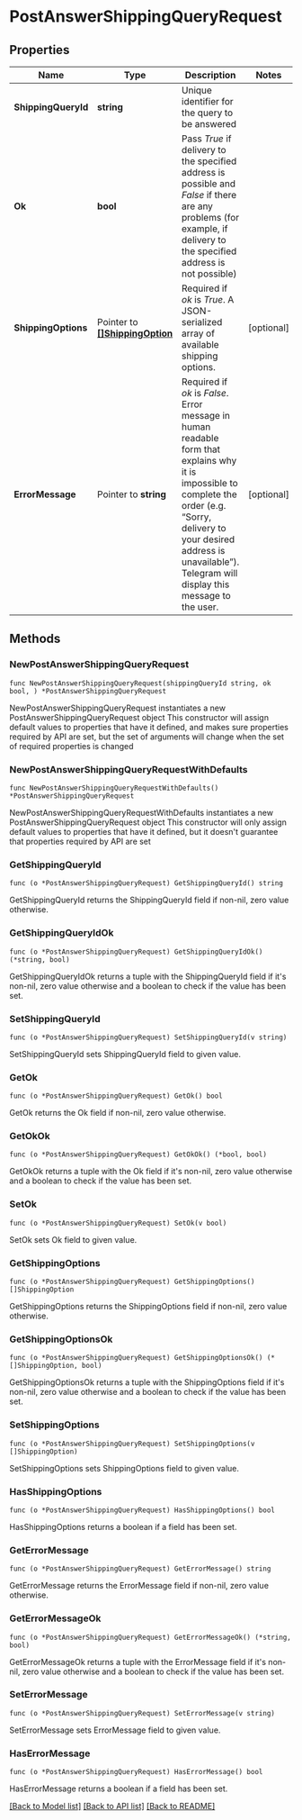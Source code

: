 # PostAnswerShippingQueryRequest

## Properties

Name | Type | Description | Notes
------------ | ------------- | ------------- | -------------
**ShippingQueryId** | **string** | Unique identifier for the query to be answered | 
**Ok** | **bool** | Pass *True* if delivery to the specified address is possible and *False* if there are any problems (for example, if delivery to the specified address is not possible) | 
**ShippingOptions** | Pointer to [**[]ShippingOption**](ShippingOption.md) | Required if *ok* is *True*. A JSON-serialized array of available shipping options. | [optional] 
**ErrorMessage** | Pointer to **string** | Required if *ok* is *False*. Error message in human readable form that explains why it is impossible to complete the order (e.g. “Sorry, delivery to your desired address is unavailable”). Telegram will display this message to the user. | [optional] 

## Methods

### NewPostAnswerShippingQueryRequest

`func NewPostAnswerShippingQueryRequest(shippingQueryId string, ok bool, ) *PostAnswerShippingQueryRequest`

NewPostAnswerShippingQueryRequest instantiates a new PostAnswerShippingQueryRequest object
This constructor will assign default values to properties that have it defined,
and makes sure properties required by API are set, but the set of arguments
will change when the set of required properties is changed

### NewPostAnswerShippingQueryRequestWithDefaults

`func NewPostAnswerShippingQueryRequestWithDefaults() *PostAnswerShippingQueryRequest`

NewPostAnswerShippingQueryRequestWithDefaults instantiates a new PostAnswerShippingQueryRequest object
This constructor will only assign default values to properties that have it defined,
but it doesn't guarantee that properties required by API are set

### GetShippingQueryId

`func (o *PostAnswerShippingQueryRequest) GetShippingQueryId() string`

GetShippingQueryId returns the ShippingQueryId field if non-nil, zero value otherwise.

### GetShippingQueryIdOk

`func (o *PostAnswerShippingQueryRequest) GetShippingQueryIdOk() (*string, bool)`

GetShippingQueryIdOk returns a tuple with the ShippingQueryId field if it's non-nil, zero value otherwise
and a boolean to check if the value has been set.

### SetShippingQueryId

`func (o *PostAnswerShippingQueryRequest) SetShippingQueryId(v string)`

SetShippingQueryId sets ShippingQueryId field to given value.


### GetOk

`func (o *PostAnswerShippingQueryRequest) GetOk() bool`

GetOk returns the Ok field if non-nil, zero value otherwise.

### GetOkOk

`func (o *PostAnswerShippingQueryRequest) GetOkOk() (*bool, bool)`

GetOkOk returns a tuple with the Ok field if it's non-nil, zero value otherwise
and a boolean to check if the value has been set.

### SetOk

`func (o *PostAnswerShippingQueryRequest) SetOk(v bool)`

SetOk sets Ok field to given value.


### GetShippingOptions

`func (o *PostAnswerShippingQueryRequest) GetShippingOptions() []ShippingOption`

GetShippingOptions returns the ShippingOptions field if non-nil, zero value otherwise.

### GetShippingOptionsOk

`func (o *PostAnswerShippingQueryRequest) GetShippingOptionsOk() (*[]ShippingOption, bool)`

GetShippingOptionsOk returns a tuple with the ShippingOptions field if it's non-nil, zero value otherwise
and a boolean to check if the value has been set.

### SetShippingOptions

`func (o *PostAnswerShippingQueryRequest) SetShippingOptions(v []ShippingOption)`

SetShippingOptions sets ShippingOptions field to given value.

### HasShippingOptions

`func (o *PostAnswerShippingQueryRequest) HasShippingOptions() bool`

HasShippingOptions returns a boolean if a field has been set.

### GetErrorMessage

`func (o *PostAnswerShippingQueryRequest) GetErrorMessage() string`

GetErrorMessage returns the ErrorMessage field if non-nil, zero value otherwise.

### GetErrorMessageOk

`func (o *PostAnswerShippingQueryRequest) GetErrorMessageOk() (*string, bool)`

GetErrorMessageOk returns a tuple with the ErrorMessage field if it's non-nil, zero value otherwise
and a boolean to check if the value has been set.

### SetErrorMessage

`func (o *PostAnswerShippingQueryRequest) SetErrorMessage(v string)`

SetErrorMessage sets ErrorMessage field to given value.

### HasErrorMessage

`func (o *PostAnswerShippingQueryRequest) HasErrorMessage() bool`

HasErrorMessage returns a boolean if a field has been set.


[[Back to Model list]](../README.md#documentation-for-models) [[Back to API list]](../README.md#documentation-for-api-endpoints) [[Back to README]](../README.md)


